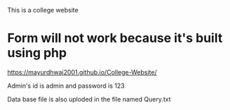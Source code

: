 This is a college website

# Form will not work because it's built using php
https://mayurdhwaj2001.github.io/College-Website/

Admin's id is admin and password is 123 

Data base file is also uploded in the file named Query.txt
